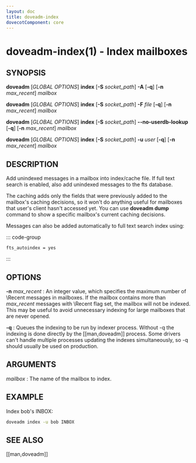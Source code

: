 ```yaml
---
layout: doc
title: doveadm-index
dovecotComponent: core
---
```


# doveadm-index(1) - Index mailboxes

## SYNOPSIS

**doveadm** [*GLOBAL OPTIONS*] **index**
  [**-S** *socket_path*]
  **-A**
  [**-q**]
  [**-n** *max_recent*]
  *mailbox*

**doveadm** [*GLOBAL OPTIONS*] **index**
  [**-S** *socket_path*]
  **-F** *file*
  [**-q**]
  [**-n** *max_recent*]
  *mailbox*

**doveadm** [*GLOBAL OPTIONS*] **index**
  [**-S** *socket_path*]
  **\-\-no-userdb-lookup**
  [**-q**]
  [**-n** *max_recent*]
  *mailbox*

**doveadm** [*GLOBAL OPTIONS*] **index**
  [**-S** *socket_path*]
  **-u** *user*
  [**-q**]
  [**-n** *max_recent*]
  *mailbox*

## DESCRIPTION

Add unindexed messages in a mailbox into index/cache file. If full text
search is enabled, also add unindexed messages to the fts database.

The caching adds only the fields that were previously added to the
mailbox's caching decisions, so it won't do anything useful for
mailboxes that user's client hasn't accessed yet. You can use **doveadm
dump** command to show a specific mailbox's current caching decisions.

Messages can also be added automatically to full text search index
using:

::: code-group
```[/etc/dovecot/conf.d/90-plugin.conf]
fts_autoindex = yes
```
:::

<!-- @include: include/global-options.inc -->

## OPTIONS

<!-- @include: include/option-A.inc -->

<!-- @include: include/option-F-file.inc -->

**-n** *max_recent*
:   An integer value, which specifies the maximum number of \\Recent
    messages in mailboxes. If the mailbox contains more than *max_recent*
    messages with \\Recent flag set, the mailbox will not be indexed.
    This may be useful to avoid unnecessary indexing for large mailboxes
    that are never opened.

<!-- @include: include/option-no-userdb-lookup.inc -->

**-q**
:   Queues the indexing to be run by indexer process. Without -q the
    indexing is done directly by the [[man,doveadm]] process. Some
    drivers can't handle multiple processes updating the indexes
    simultaneously, so -q should usually be used on production.

<!-- @include: include/option-S-socket.inc -->

<!-- @include: include/option-u-user.inc -->

## ARGUMENTS

*mailbox*
:   The name of the mailbox to index.

## EXAMPLE

Index bob's INBOX:

```sh
doveadm index -u bob INBOX
```

<!-- @include: include/reporting-bugs.inc -->

## SEE ALSO

[[man,doveadm]]
